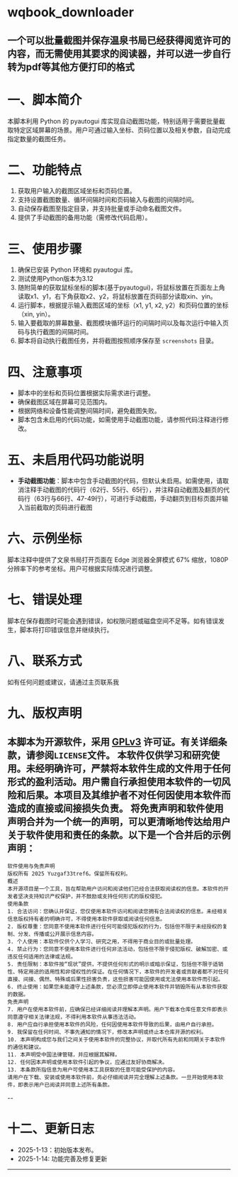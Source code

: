 # wqbook_downloader
一个可以批量截图并保存温泉书局已经获得阅览许可的内容，而无需使用其要求的阅读器，并可以进一步自行转为pdf等其他方便打印的格式
--

# 一、脚本简介
本脚本利用 Python 的 pyautogui 库实现自动截图功能，特别适用于需要批量截取特定区域屏幕的场景。用户可通过输入坐标、页码位置以及相关参数，自动完成指定数量的截图任务。
# 二、功能特点
1. 获取用户输入的截图区域坐标和页码位置。
2. 支持设置截图数量、循环间隔时间和页码输入与截图的间隔时间。
3. 自动保存截图至指定目录，并支持批量或手动命名截图文件。
4. 提供了手动截图的备用功能（需修改代码启用）。
# 三、使用步骤
1. 确保已安装 Python 环境和 pyautogui 库。
2. 测试使用Python版本为3.12
3. 随附简单的获取鼠标坐标的脚本(基于pyautogui)，将鼠标放置在页面左上角读取x1、y1，右下角获取x2、y2，将鼠标放置在页码部分读取xin、yin。
4. 运行脚本，根据提示输入截图区域的坐标（x1, y1, x2, y2）和页码位置的坐标（xin, yin）。
5. 输入要截取的屏幕数量、截图模块循环运行的间隔时间以及每次运行中输入页码与执行截图的间隔时间。
6. 脚本将自动执行截图任务，并将截图按照顺序保存至 `screenshots` 目录。
# 四、注意事项
* 脚本中的坐标和页码位置根据实际需求进行调整。
* 确保截图区域在屏幕可见范围内。
* 根据网络和设备性能调整间隔时间，避免截图失败。
* 脚本包含未启用的代码功能，如需使用手动截图功能，请参照代码注释进行修改。
# 五、未启用代码功能说明
* **手动截图功能**：脚本中包含手动截图的代码，但默认未启用。如需使用，请取消注释手动截图的代码行（62行、55行、65行），并注释自动截图及翻页的代码行（63行与66行、47-49行），可进行手动截图，手动翻页到目标页面并输入当前截取的页码进行截图
# 六、示例坐标
脚本注释中提供了文泉书局打开页面在 Edge 浏览器全屏模式 67% 缩放，1080P 分辨率下的参考坐标。用户可根据实际情况进行调整。
# 七、错误处理
脚本在保存截图时可能会遇到错误，如权限问题或磁盘空间不足等。如有错误发生，脚本将打印错误信息并继续执行。
# 八、联系方式
如有任何问题或建议，请通过主页联系我
# 九、版权声明
本脚本为开源软件，采用 [GPLv3](LICENSE) 许可证。有关详细条款，请参阅`LICENSE`文件。
本软件仅供学习和研究使用。未经明确许可，严禁将本软件生成的文件用于任何形式的盈利活动。用户需自行承担使用本软件的一切风险和后果。本项目及其维护者不对任何因使用本软件而造成的直接或间接损失负责。
将免责声明和软件使用声明合并为一个统一的声明，可以更清晰地传达给用户关于软件使用和责任的条款。以下是一个合并后的示例声明：
---
```
软件使用与免责声明
版权所有 2025 Yuzgaf33tref6。保留所有权利。
概述
本开源项目是一个工具，旨在帮助用户访问和阅读他们已经合法获取阅读权的信息。本软件的开发者坚决支持知识产权保护，并不鼓励或支持任何形式的版权侵犯。
使用条款
1. 合法访问：您确认并保证，您仅使用本软件访问和阅读您拥有合法阅读权的信息。未经相关信息版权持有者的明确许可，不得使用本软件获取或阅读任何信息。
2. 版权尊重：您同意不使用本软件进行任何可能侵犯版权的行为，包括但不限于未经授权的复制、分发、传播或公开展示信息内容。
3. 个人使用：本软件仅供个人学习、研究之用，不得用于商业目的或批量处理。
4. 禁止行为：您同意不使用本软件进行任何非法活动，包括但不限于侵犯版权、破解加密、或违反任何适用的法律或法规。
5. 责任限制：本软件按“现状”提供，不提供任何形式的明示或暗示保证，包括但不限于适销性、特定用途的适用性和非侵权性的保证。在任何情况下，本软件的开发者或贡献者都不对任何直接、间接、偶然、特殊或后果性损害负责，这些损害可能因使用或无法使用本软件而引起。
6. 终止使用：如果您未能遵守上述条款，您必须立即停止使用本软件并销毁所有从本软件获取的数据。
免责声明
7. 用户在使用本软件前，应确保已经详细阅读并理解本声明。用户下载本仓库任意文件即表示同意遵守相关法律法规，不得利用本软件从事违法活动。
8. 用户应自行承担使用本软件的风险，任何因使用本软件导致的后果，由用户自行承担。
9. 我保留在任何时间、不事先通知的情况下，修改本声明或终止本仓库开源的权利。
10. 本声明构成您与我们之间关于使用本软件的完整协议，并取代所有先前和同期关于本软件的通信和建议。
11. 本声明受中国法律管辖，并应根据其解释。
12. 任何因本声明或使用本软件引起的争议，应通过友好协商解决。
13. 本条款所指信息为用户可使用本工具获取的任意可能受保护的内容。
请用户在下载、安装或使用本软件前，务必仔细阅读并完全理解上述条款。一旦开始使用本软件，即表示用户已阅读并同意上述所有条款。
```

--
# 十二、更新日志
* 2025-1-13：初始版本发布。
* 2025-1-14: 功能完善及修复更新
---

